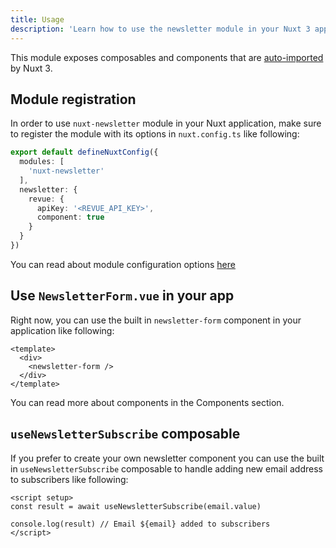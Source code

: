 ```yaml
---
title: Usage
description: 'Learn how to use the newsletter module in your Nuxt 3 application.'
---
```


This module exposes composables and components that are [auto-imported](https://v3.nuxtjs.org/docs/directory-structure/composables) by Nuxt 3.

## Module registration

In order to use `nuxt-newsletter` module in your Nuxt application, make sure to register the module with its options in `nuxt.config.ts` like following:

```ts [nuxt.config.js|ts]
export default defineNuxtConfig({
  modules: [
    'nuxt-newsletter'
  ],
  newsletter: {
    revue: {
      apiKey: '<REVUE_API_KEY>',
      component: true
    }
  }
})
```

You can read about module configuration options [here](/getting-started/setup#options)

## Use `NewsletterForm.vue` in your app

Right now, you can use the built in `newsletter-form` component in your application like following:

```vue
<template>
  <div>
    <newsletter-form />
  </div>
</template>
```

You can read more about components in the Components section.

## `useNewsletterSubscribe` composable

If you prefer to create your own newsletter component you can use the built in `useNewsletterSubscribe` composable to handle adding new email address to subscribers like following:

```vue
<script setup>
const result = await useNewsletterSubscribe(email.value)

console.log(result) // Email ${email} added to subscribers
</script>
```
